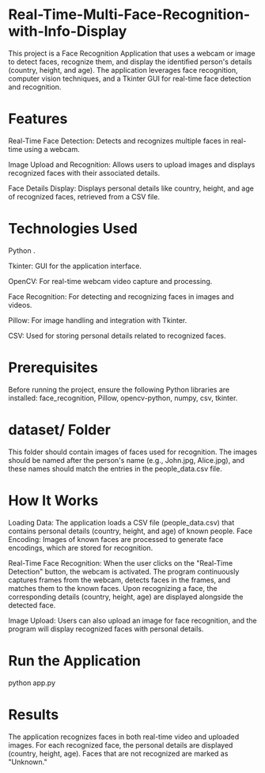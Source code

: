 # Real-Time-Multi-Face-Recognition-with-Info-Display

This project is a Face Recognition Application that uses a webcam or image to detect faces, recognize them, and display the identified person's details (country, height, and age). The application leverages face recognition, computer vision techniques, and a Tkinter GUI for real-time face detection and recognition.

# Features

Real-Time Face Detection: Detects and recognizes multiple faces in real-time using a webcam.

Image Upload and Recognition: Allows users to upload images and displays recognized faces with their associated details.

Face Details Display: Displays personal details like country, height, and age of recognized faces, retrieved from a CSV file.

# Technologies Used

Python .

Tkinter: GUI for the application interface.

OpenCV: For real-time webcam video capture and processing.

Face Recognition: For detecting and recognizing faces in images and videos.

Pillow: For image handling and integration with Tkinter.

CSV: Used for storing personal details related to recognized faces.

# Prerequisites

Before running the project, ensure the following Python libraries are installed:
face_recognition,
Pillow,
opencv-python,
numpy,
csv,
tkinter.

# dataset/ Folder

This folder should contain images of faces used for recognition. The images should be named after the person's name (e.g., John.jpg, Alice.jpg), and these names should match the entries in the people_data.csv file.

# How It Works

Loading Data: The application loads a CSV file (people_data.csv) that contains personal details (country, height, and age) of known people.
Face Encoding: Images of known faces are processed to generate face encodings, which are stored for recognition.

Real-Time Face Recognition:
When the user clicks on the "Real-Time Detection" button, the webcam is activated.
The program continuously captures frames from the webcam, detects faces in the frames, and matches them to the known faces.
Upon recognizing a face, the corresponding details (country, height, age) are displayed alongside the detected face.

Image Upload: Users can also upload an image for face recognition, and the program will display recognized faces with personal details.

# Run the Application

python app.py

# Results

The application recognizes faces in both real-time video and uploaded images.
For each recognized face, the personal details are displayed (country, height, age).
Faces that are not recognized are marked as "Unknown."
